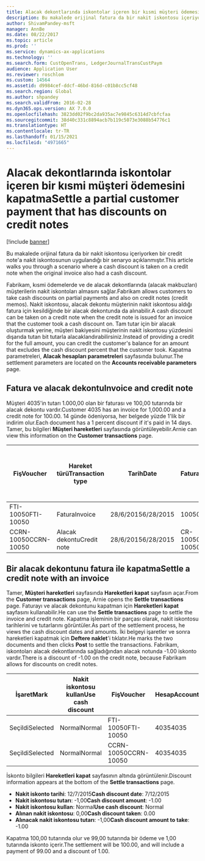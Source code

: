 ```yaml
---
title: Alacak dekontlarında iskontolar içeren bir kısmi müşteri ödemesini kapatma
description: Bu makalede orijinal fatura da bir nakit iskontosu içeriyorken bir credit note'a nakit iskontosunun uygulandığı bir senaryo açıklanmıştır.
author: ShivamPandey-msft
manager: AnnBe
ms.date: 08/22/2017
ms.topic: article
ms.prod: ''
ms.service: dynamics-ax-applications
ms.technology: ''
ms.search.form: CustOpenTrans, LedgerJournalTransCustPaym
audience: Application User
ms.reviewer: roschlom
ms.custom: 14564
ms.assetid: d9984cef-ddcf-46bd-816d-c01b8cc5cf48
ms.search.region: Global
ms.author: shpandey
ms.search.validFrom: 2016-02-28
ms.dyn365.ops.version: AX 7.0.0
ms.openlocfilehash: 3823dd02f9bc2da935ac7e9845c6314d7cbfcfaa
ms.sourcegitcommit: 38d40c331c8894acb7b119c5073e3088b54776c1
ms.translationtype: HT
ms.contentlocale: tr-TR
ms.lasthandoff: 01/15/2021
ms.locfileid: "4971665"
---
```

# <a name="settle-a-partial-customer-payment-that-has-discounts-on-credit-notes"></a><span data-ttu-id="08b88-103">Alacak dekontlarında iskontolar içeren bir kısmi müşteri ödemesini kapatma</span><span class="sxs-lookup"><span data-stu-id="08b88-103">Settle a partial customer payment that has discounts on credit notes</span></span>

[!include [banner](../includes/banner.md)]

<span data-ttu-id="08b88-104">Bu makalede orijinal fatura da bir nakit iskontosu içeriyorken bir credit note'a nakit iskontosunun uygulandığı bir senaryo açıklanmıştır.</span><span class="sxs-lookup"><span data-stu-id="08b88-104">This article walks you through a scenario where a cash discount is taken on a credit note when the original invoice also had a cash discount.</span></span> 

<span data-ttu-id="08b88-105">Fabrikam, kısmi ödemelerde ve de alacak dekontlarında (alacak makbuzları) müşterilerin nakit iskontoları almasını sağlar.</span><span class="sxs-lookup"><span data-stu-id="08b88-105">Fabrikam allows customers to take cash discounts on partial payments and also on credit notes (credit memos).</span></span> <span data-ttu-id="08b88-106">Nakit iskontosu, alacak dekontu müşterinin nakit iskontosu aldığı fatura için kesildiğinde bir alacak dekontunda da alınabilir.</span><span class="sxs-lookup"><span data-stu-id="08b88-106">A cash discount can be taken on a credit note when the credit note is issued for an invoice that the customer took a cash discount on.</span></span> <span data-ttu-id="08b88-107">Tam tutar için bir alacak oluşturmak yerine, müşteri bakiyesini müşterinin nakit iskontosu yüzdesini dışarıda tutan bit tutarla alacaklandırabilirsiniz.</span><span class="sxs-lookup"><span data-stu-id="08b88-107">Instead of providing a credit for the full amount, you can credit the customer's balance for an amount that excludes the cash discount percent that the customer took.</span></span> <span data-ttu-id="08b88-108">Kapatma parametreleri, **Alacak hesapları parametreleri** sayfasında bulunur.</span><span class="sxs-lookup"><span data-stu-id="08b88-108">The settlement parameters are located on the **Accounts receivable parameters** page.</span></span>

## <a name="invoice-and-credit-note"></a><span data-ttu-id="08b88-109">Fatura ve alacak dekontu</span><span class="sxs-lookup"><span data-stu-id="08b88-109">Invoice and credit note</span></span>
<span data-ttu-id="08b88-110">Müşteri 4035'in tutarı 1.000,00 olan bir faturası ve 100,00 tutarında bir alacak dekontu vardır.</span><span class="sxs-lookup"><span data-stu-id="08b88-110">Customer 4035 has an invoice for 1,000.00 and a credit note for 100.00.</span></span> <span data-ttu-id="08b88-111">14 günde ödeniyorsa, her belgede yüzde 1'lik bir indirim olur.</span><span class="sxs-lookup"><span data-stu-id="08b88-111">Each document has a 1 percent discount if it's paid in 14 days.</span></span> <span data-ttu-id="08b88-112">Tamer, bu bilgileri **Müşteri hareketleri** sayfasında görüntüleyebilir.</span><span class="sxs-lookup"><span data-stu-id="08b88-112">Arnie can view this information on the **Customer transactions** page.</span></span>

| <span data-ttu-id="08b88-113">Fiş</span><span class="sxs-lookup"><span data-stu-id="08b88-113">Voucher</span></span>    | <span data-ttu-id="08b88-114">Hareket türü</span><span class="sxs-lookup"><span data-stu-id="08b88-114">Transaction type</span></span> | <span data-ttu-id="08b88-115">Tarih</span><span class="sxs-lookup"><span data-stu-id="08b88-115">Date</span></span>      | <span data-ttu-id="08b88-116">Fatura</span><span class="sxs-lookup"><span data-stu-id="08b88-116">Invoice</span></span>  | <span data-ttu-id="08b88-117">Hareket para birimi borcundaki tutar</span><span class="sxs-lookup"><span data-stu-id="08b88-117">Amount in transaction currency debit</span></span> | <span data-ttu-id="08b88-118">Hareket para birimi alacağındaki tutar</span><span class="sxs-lookup"><span data-stu-id="08b88-118">Amount in transaction currency credit</span></span> | <span data-ttu-id="08b88-119">Kalan</span><span class="sxs-lookup"><span data-stu-id="08b88-119">Balance</span></span>  | <span data-ttu-id="08b88-120">Para Birimi</span><span class="sxs-lookup"><span data-stu-id="08b88-120">Currency</span></span> |
|------------|------------------|-----------|----------|--------------------------------------|---------------------------------------|----------|----------|
| <span data-ttu-id="08b88-121">FTI-10050</span><span class="sxs-lookup"><span data-stu-id="08b88-121">FTI-10050</span></span>  | <span data-ttu-id="08b88-122">Fatura</span><span class="sxs-lookup"><span data-stu-id="08b88-122">Invoice</span></span>          | <span data-ttu-id="08b88-123">28/6/2015</span><span class="sxs-lookup"><span data-stu-id="08b88-123">6/28/2015</span></span> | <span data-ttu-id="08b88-124">10050</span><span class="sxs-lookup"><span data-stu-id="08b88-124">10050</span></span>    | <span data-ttu-id="08b88-125">1.000,00</span><span class="sxs-lookup"><span data-stu-id="08b88-125">1,000.00</span></span>                             |                                       | <span data-ttu-id="08b88-126">1.000,00</span><span class="sxs-lookup"><span data-stu-id="08b88-126">1,000.00</span></span> | <span data-ttu-id="08b88-127">ABD Doları</span><span class="sxs-lookup"><span data-stu-id="08b88-127">USD</span></span>      |
| <span data-ttu-id="08b88-128">CCRN-10050</span><span class="sxs-lookup"><span data-stu-id="08b88-128">CCRN-10050</span></span> | <span data-ttu-id="08b88-129">Alacak dekontu</span><span class="sxs-lookup"><span data-stu-id="08b88-129">Credit note</span></span>      | <span data-ttu-id="08b88-130">28/6/2015</span><span class="sxs-lookup"><span data-stu-id="08b88-130">6/28/2015</span></span> | <span data-ttu-id="08b88-131">CR-10050</span><span class="sxs-lookup"><span data-stu-id="08b88-131">CR-10050</span></span> |                                      | <span data-ttu-id="08b88-132">100,00</span><span class="sxs-lookup"><span data-stu-id="08b88-132">100.00</span></span>                                | <span data-ttu-id="08b88-133">-100,00</span><span class="sxs-lookup"><span data-stu-id="08b88-133">-100.00</span></span>  | <span data-ttu-id="08b88-134">ABD Doları</span><span class="sxs-lookup"><span data-stu-id="08b88-134">USD</span></span>      |

## <a name="settle-a-credit-note-with-an-invoice"></a><span data-ttu-id="08b88-135">Bir alacak dekontunu fatura ile kapatma</span><span class="sxs-lookup"><span data-stu-id="08b88-135">Settle a credit note with an invoice</span></span>
<span data-ttu-id="08b88-136">Tamer, **Müşteri hareketleri** sayfasında **Hareketleri kapat** sayfasın açar.</span><span class="sxs-lookup"><span data-stu-id="08b88-136">From the **Customer transactions** page, Arnie opens the **Settle transactions** page.</span></span> <span data-ttu-id="08b88-137">Faturayı ve alacak dekontunu kapatman için **Hareketleri kapat** sayfasını kullanabilir.</span><span class="sxs-lookup"><span data-stu-id="08b88-137">He can use the **Settle transactions** page to settle the invoice and credit note.</span></span> <span data-ttu-id="08b88-138">Kapatma işleminin bir parçası olarak, nakit iskontosu tarihlerini ve tutarlarını görüntüler.</span><span class="sxs-lookup"><span data-stu-id="08b88-138">As part of the settlement process, he views the cash discount dates and amounts.</span></span> <span data-ttu-id="08b88-139">İki belgeyi işaretler ve sonra hareketleri kapatmak için **Deftere naklet**'i tıklatır.</span><span class="sxs-lookup"><span data-stu-id="08b88-139">He marks the two documents and then clicks **Post** to settle the transactions.</span></span> <span data-ttu-id="08b88-140">Fabrikam, iskontoları alacak dekontlarında sağladığından alacak notunda -1.00 iskonto vardır.</span><span class="sxs-lookup"><span data-stu-id="08b88-140">There is a discount of -1.00 on the credit note, because Fabrikam allows for discounts on credit notes.</span></span>

| <span data-ttu-id="08b88-141">İşaret</span><span class="sxs-lookup"><span data-stu-id="08b88-141">Mark</span></span>     | <span data-ttu-id="08b88-142">Nakit iskontosu kullan</span><span class="sxs-lookup"><span data-stu-id="08b88-142">Use cash discount</span></span> | <span data-ttu-id="08b88-143">Fiş</span><span class="sxs-lookup"><span data-stu-id="08b88-143">Voucher</span></span>    | <span data-ttu-id="08b88-144">Hesap</span><span class="sxs-lookup"><span data-stu-id="08b88-144">Account</span></span> | <span data-ttu-id="08b88-145">Tarih</span><span class="sxs-lookup"><span data-stu-id="08b88-145">Date</span></span>      | <span data-ttu-id="08b88-146">Vade tarihi</span><span class="sxs-lookup"><span data-stu-id="08b88-146">Due date</span></span>  | <span data-ttu-id="08b88-147">Fatura</span><span class="sxs-lookup"><span data-stu-id="08b88-147">Invoice</span></span>  | <span data-ttu-id="08b88-148">Hareket para birimi cinsinden tutar</span><span class="sxs-lookup"><span data-stu-id="08b88-148">Amount in transaction currency</span></span> | <span data-ttu-id="08b88-149">Para Birimi</span><span class="sxs-lookup"><span data-stu-id="08b88-149">Currency</span></span> | <span data-ttu-id="08b88-150">Kapatılacak tutar</span><span class="sxs-lookup"><span data-stu-id="08b88-150">Amount to settle</span></span> |
|----------|-------------------|------------|---------|-----------|-----------|----------|--------------------------------|----------|------------------|
| <span data-ttu-id="08b88-151">Seçildi</span><span class="sxs-lookup"><span data-stu-id="08b88-151">Selected</span></span> | <span data-ttu-id="08b88-152">Normal</span><span class="sxs-lookup"><span data-stu-id="08b88-152">Normal</span></span>            | <span data-ttu-id="08b88-153">FTI-10050</span><span class="sxs-lookup"><span data-stu-id="08b88-153">FTI-10050</span></span>  | <span data-ttu-id="08b88-154">4035</span><span class="sxs-lookup"><span data-stu-id="08b88-154">4035</span></span>    | <span data-ttu-id="08b88-155">28/6/2015</span><span class="sxs-lookup"><span data-stu-id="08b88-155">6/28/2015</span></span> | <span data-ttu-id="08b88-156">28/7/2015</span><span class="sxs-lookup"><span data-stu-id="08b88-156">7/28/2015</span></span> | <span data-ttu-id="08b88-157">10050</span><span class="sxs-lookup"><span data-stu-id="08b88-157">10050</span></span>    | <span data-ttu-id="08b88-158">1.000,00</span><span class="sxs-lookup"><span data-stu-id="08b88-158">1,000.00</span></span>                       | <span data-ttu-id="08b88-159">ABD Doları</span><span class="sxs-lookup"><span data-stu-id="08b88-159">USD</span></span>      | <span data-ttu-id="08b88-160">990,00</span><span class="sxs-lookup"><span data-stu-id="08b88-160">990.00</span></span>           |
| <span data-ttu-id="08b88-161">Seçildi</span><span class="sxs-lookup"><span data-stu-id="08b88-161">Selected</span></span> | <span data-ttu-id="08b88-162">Normal</span><span class="sxs-lookup"><span data-stu-id="08b88-162">Normal</span></span>            | <span data-ttu-id="08b88-163">CCRN-10050</span><span class="sxs-lookup"><span data-stu-id="08b88-163">CCRN-10050</span></span> | <span data-ttu-id="08b88-164">4035</span><span class="sxs-lookup"><span data-stu-id="08b88-164">4035</span></span>    | <span data-ttu-id="08b88-165">28/6/2015</span><span class="sxs-lookup"><span data-stu-id="08b88-165">6/28/2015</span></span> | <span data-ttu-id="08b88-166">28/7/2015</span><span class="sxs-lookup"><span data-stu-id="08b88-166">7/28/2015</span></span> | <span data-ttu-id="08b88-167">CR-10050</span><span class="sxs-lookup"><span data-stu-id="08b88-167">CR-10050</span></span> | <span data-ttu-id="08b88-168">-100,00</span><span class="sxs-lookup"><span data-stu-id="08b88-168">-100.00</span></span>                        | <span data-ttu-id="08b88-169">ABD Doları</span><span class="sxs-lookup"><span data-stu-id="08b88-169">USD</span></span>      | <span data-ttu-id="08b88-170">-99,00</span><span class="sxs-lookup"><span data-stu-id="08b88-170">-99.00</span></span>           |

<span data-ttu-id="08b88-171">İskonto bilgileri **Hareketleri kapat** sayfasının altında görüntülenir.</span><span class="sxs-lookup"><span data-stu-id="08b88-171">Discount information appears at the bottom of the **Settle transactions** page.</span></span>

- <span data-ttu-id="08b88-172">**Nakit iskonto tarihi**: 12/7/2015</span><span class="sxs-lookup"><span data-stu-id="08b88-172">**Cash discount date**: 7/12/2015</span></span> 
- <span data-ttu-id="08b88-173">**Nakit iskontosu tutarı**: -1,00</span><span class="sxs-lookup"><span data-stu-id="08b88-173">**Cash discount amount**: -1.00</span></span>     
- <span data-ttu-id="08b88-174">**Nakit iskontosu kullan**: Normal</span><span class="sxs-lookup"><span data-stu-id="08b88-174">**Use cash discount**: Normal</span></span>    
- <span data-ttu-id="08b88-175">**Alınan nakit iskontosu**: 0,00</span><span class="sxs-lookup"><span data-stu-id="08b88-175">**Cash discount taken**: 0.00</span></span>      
- <span data-ttu-id="08b88-176">**Alınacak nakit iskontosu tutarı**: -1,00</span><span class="sxs-lookup"><span data-stu-id="08b88-176">**Cash discount amount to take**: -1.00</span></span>     

<span data-ttu-id="08b88-177">Kapatma 100,00 tutarında olur ve 99,00 tutarında bir ödeme ve 1,00 tutarında iskonto içerir.</span><span class="sxs-lookup"><span data-stu-id="08b88-177">The settlement will be 100.00, and will include a payment of 99.00 and a discount of 1.00.</span></span>



